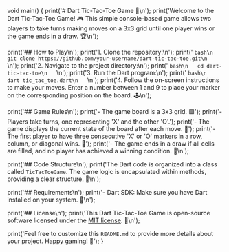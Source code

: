 void main() {
  print('# Dart Tic-Tac-Toe Game 🌈\n');
  print('Welcome to the Dart Tic-Tac-Toe Game! 🎮 This simple console-based game allows two players to take turns making moves on a 3x3 grid until one player wins or the game ends in a draw. 🏆\n');
  
  print('## How to Play\n');
  print('1. Clone the repository:\n');
  print('   ```bash\n   git clone https://github.com/your-username/dart-tic-tac-toe.git\n   ```\n');
  print('2. Navigate to the project directory:\n');
  print('   ```bash\n   cd dart-tic-tac-toe\n   ```\n');
  print('3. Run the Dart program:\n');
  print('   ```bash\n   dart tic_tac_toe.dart\n   ```\n');
  print('4. Follow the on-screen instructions to make your moves. Enter a number between 1 and 9 to place your marker on the corresponding position on the board. 🕹️\n');

  print('## Game Rules\n');
  print('- The game board is a 3x3 grid. 🟩');
  print('- Players take turns, one representing \'X\' and the other \'O\'.');
  print('- The game displays the current state of the board after each move. 🔄');
  print('- The first player to have three consecutive \'X\' or \'O\' markers in a row, column, or diagonal wins. 🥇');
  print('- The game ends in a draw if all cells are filled, and no player has achieved a winning condition. 🤝\n');

  print('## Code Structure\n');
  print('The Dart code is organized into a class called `TicTacToeGame`. The game logic is encapsulated within methods, providing a clear structure. 🧱\n');

  print('## Requirements\n');
  print('- Dart SDK: Make sure you have Dart installed on your system. 🚀\n');

  print('## License\n');
  print('This Dart Tic-Tac-Toe Game is open-source software licensed under the [MIT license](LICENSE). 📜\n');

  print('Feel free to customize this `README.md` to provide more details about your project. Happy gaming! 🎉');
}
